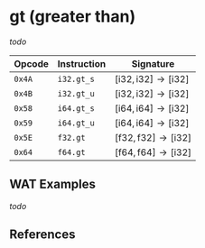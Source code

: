 
# gt (greater than)

_todo_



| Opcode | Instruction | Signature |
|--------|-------------|-----------|
| `0x4A` | `i32.gt_s`  | $[ \text{i32}, \text{i32} ] \to [ \text{i32} ]$ |
| `0x4B` | `i32.gt_u`  | $[ \text{i32}, \text{i32} ] \to [ \text{i32} ]$ |
| `0x58` | `i64.gt_s`  | $[ \text{i64}, \text{i64} ] \to [ \text{i32} ]$ |
| `0x59` | `i64.gt_u`  | $[ \text{i64}, \text{i64} ] \to [ \text{i32} ]$ |
| `0x5E` | `f32.gt`    | $[ \text{f32}, \text{f32} ] \to [ \text{i32} ]$ |
| `0x64` | `f64.gt`    | $[ \text{f64}, \text{f64} ] \to [ \text{i32} ]$ |



## WAT Examples

_todo_


## References

[^§2.4.1]: _WebAssembly Core Specification: Numeric Instructions_ - <https://webassembly.github.io/spec/core/bikeshed/#numeric-instructions%E2%91%A0>

